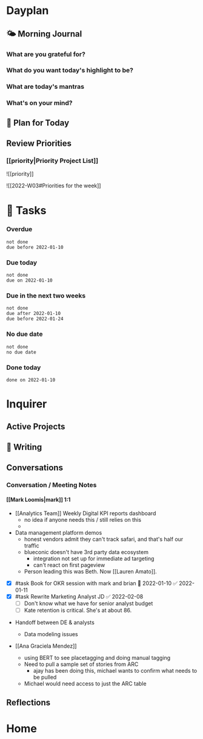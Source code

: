 # Dayplan
## 🌤 Morning Journal
### What are you grateful for?
### What do you want today's highlight to be?
### What are today's mantras
### What's on your mind?
## 📆 Plan for Today

## Review Priorities
### [[priority|Priority Project List]] 
![[priority]]

![[2022-W03#Priorities for the week]]


# 📝 Tasks
### Overdue
```tasks
not done
due before 2022-01-10
```

### Due today
```tasks
not done
due on 2022-01-10
```

### Due in the next two weeks
```tasks
not done
due after 2022-01-10
due before 2022-01-24
```

### No due date
```tasks
not done
no due date
```

### Done today
```tasks
done on 2022-01-10
```

# Inquirer

## Active Projects

## 📓 Writing

## Conversations

### Conversation / Meeting Notes

#### [[Mark Loomis|mark]] 1:1 
- [[Analytics Team]] Weekly Digital KPI reports dashboard
	- no idea if anyone needs this / still relies on this
	- 
- Data management platform demos
	- honest vendors admit they can't track safari, and that's half our traffic
	- blueconic doesn't have 3rd party data ecosystem
		- integration not set up for immediate ad targeting
		- can't react on first pageview
	- Person leading this was Beth. Now [[Lauren Amato]]. 
- [x] #task Book for OKR session with mark and brian 📅 2022-01-10 ✅ 2022-01-11
- [x] #task Rewrite Marketing Analyst JD ✅ 2022-02-08
	- [ ] Don't know what we have for senior analyst budget
	- [ ] Kate retention is critical. She's at about 86.
- Handoff between DE & analysts
	- Data modeling issues


- [[Ana Graciela Mendez]]
	- using BERT to see placetagging and doing manual tagging
	- Need to pull a sample set of stories from ARC
		- ajay has been doing this, michael wants to confirm what needs to be pulled
	- Michael would need access to just the ARC table

## Reflections

# Home

